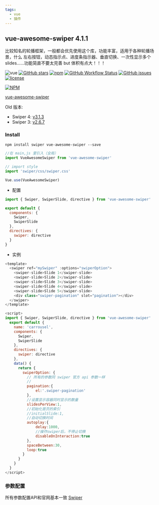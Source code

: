 ```yaml
---
tags:
  - vue
  - 插件
---
```

## vue-awesome-swiper 4.1.1
比较知名的轮播框架，一般都会优先使用这个库，功能丰富，适用于各种轮播场景，什么 左右按钮，动态指示点、进度条指示器、垂直切换、一次性显示多个 slides……功能简直不要太完善
but
体积有点大！！！

![vue](https://img.shields.io/badge/MADE%20WITH-VUE-42a97a?style=for-the-badge&labelColor=35495d)
[![GitHub stars](https://img.shields.io/github/stars/surmon-china/vue-awesome-swiper.svg?style=for-the-badge)](https://github.com/surmon-china/vue-awesome-swiper/stargazers)
[![npm](https://img.shields.io/npm/v/vue-awesome-swiper?color=c7343a&label=npm&style=for-the-badge)](https://www.npmjs.com/package/vue-awesome-swiper)
[![GitHub Workflow Status](https://img.shields.io/github/workflow/status/surmon-china/vue-awesome-swiper/Publish?label=publish&style=for-the-badge)](https://github.com/surmon-china/vue-awesome-swiper/actions?query=workflow%3APublish)
[![GitHub issues](https://img.shields.io/github/issues-raw/surmon-china/vue-awesome-swiper.svg?style=for-the-badge)](https://github.com/surmon-china/vue-awesome-swiper/issues)
[![license](https://img.shields.io/github/license/mashape/apistatus.svg?style=for-the-badge)](https://github.com/surmon-china/vue-awesome-swiper/blob/master/LICENSE)

[![NPM](https://nodei.co/npm/vue-awesome-swiper.png?downloads=true&downloadRank=true&stars=true)](https://www.npmjs.com/package/vue-awesome-swiper)

[vue-awesome-swiper](https://github.com/surmon-china/vue-awesome-swiper)

Old 版本:
- Swiper 4: [v3.1.3](https://github.com/surmon-china/vue-awesome-swiper/tree/v3.1.3)
- Swiper 3: [v2.6.7](https://github.com/surmon-china/vue-awesome-swiper/tree/v2.6.7) 
### Install
```
npm install swiper vue-awesome-swiper --save
```
```javascript
//在 main,js 里引入（全局）
import VueAwesomeSwiper from 'vue-awesome-swiper'

// import style
import 'swiper/css/swiper.css'

Vue.use(VueAwesomeSwiper)
```
- 配置
```javascript
import { Swiper, SwiperSlide, directive } from 'vue-awesome-swiper'

export default {
  components: {
    Swiper,
    SwiperSlide
  },
  directives: {
    swiper: directive
  }
}
```
- 实例
```javascript
<template>
  <swiper ref="mySwiper" :options="swiperOption">
    <swiper-slide>Slide 1</swiper-slide>
    <swiper-slide>Slide 2</swiper-slide>
    <swiper-slide>Slide 3</swiper-slide>
    <swiper-slide>Slide 4</swiper-slide>
    <swiper-slide>Slide 5</swiper-slide>
    <div class="swiper-pagination" slot="pagination"></div>
  </swiper>
</template>

<script>
import { Swiper, SwiperSlide, directive } from 'vue-awesome-swiper'
  export default {
    name: 'carrousel',
    components: {
      Swiper,
      SwiperSlide
    },
    directives: {
      swiper: directive
    },
    data() {
      return {
        swiperOption: {
          // 所有的参数同 swiper 官方 api 参数一样
          // 
          pagination:{
              el:'.swiper-pagination'
          },
          //设置显示容器同时显示的数量
          slidesPerView:1,
          //初始化首页的索引
          //initialSlide:1,
          //自动切换时间
          autoplay:{
              delay:1000,
              //操作swiper后，不停止切换
              disableOnInteraction:true
          },
          spaceBetween:30,
          loop:true
        }
      }
    }
  }
</script>
```
### 参数配置
所有参数配置API和官网基本一致
[Swiper](https://www.swiper.com.cn/api/index.html)